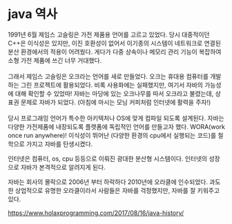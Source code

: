 # java 역사
1991년 6월 제임스 고슬링은 가전 제품용 언어를 고르고 있었다. 당시 대중적이던 C++은 이식성은 있지만, 이진 호환성이 없어서 이기종의 시스템이 네트워크로 연결된 분산 환경에서의 적용이 어려웠다.
게다가 다중 상속이나 메모리 관리 기능이 복잡하여 소형 가전 제품에 쓰긴 너무 거대했다.
<br/><br>
그래서 제임스 고슬링은 오크라는 언어를 새로 만들었다. 오크는 휴대용 컴퓨터를 개발하는 그린 프로젝트에 활용되었다. 비록 사용화에는 실패했지만, 여기서 자바의 가능성에 대해 확인할 수 있었따!
자바는 마당에 있는 오크나무를 따서 오크라고 불렸는데, 상표권 문제로 자바가 되었다. (아침에 마시는 모닝 커피처럼 인터넷에 활력을 주자!) 
<br/><br>
당시 프로그래밍 언어가 특수한 아키텍처나 OS에 맞게 컴파일 되도록 설계된다. 자바는 다양한 가전제품에 내장되도록 플랫폼에 독립적인 언어를 만들고자 했다. WORA(work once run anywhere)! 이식성이 뛰어난 (다양한 환경의 cpu에서 실행되는 코드)를 철학으로 가지고 자바를 탄생시켰다.

인터넷은 컴퓨터, os, cpu 등등으로 이뤄진 광대한 분산형 시스템이다. 인터넷의 성장으로 자바가 본격적으로 알려지게 된다. 

자바는 회사의 몰락으로 2006년 부터 하락하다 2010년에 오라클에 인수되었다. 과도한 상업적으로 유명한 오라클이라서 사람들은 자바를 걱정했지만, 자바를 잘 키워주고 있다.


https://www.holaxprogramming.com/2017/08/16/java-history/
